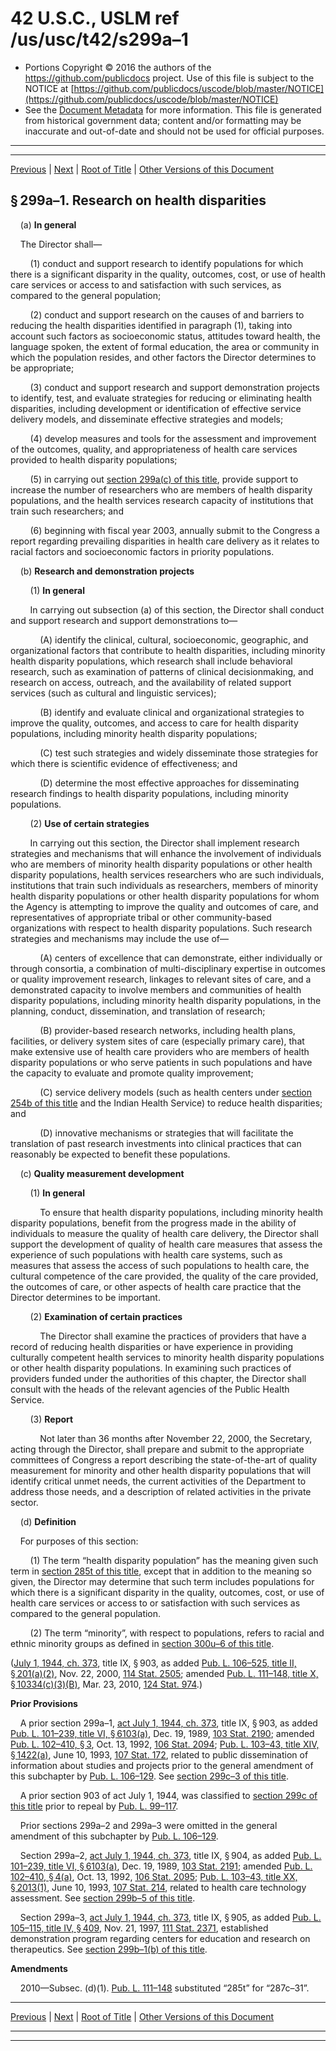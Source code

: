 ---
---

# 42 U.S.C., USLM ref /us/usc/t42/s299a–1

* Portions Copyright © 2016 the authors of the https://github.com/publicdocs project.
  Use of this file is subject to the NOTICE at [https://github.com/publicdocs/uscode/blob/master/NOTICE](https://github.com/publicdocs/uscode/blob/master/NOTICE)
* See the [Document Metadata](././../../../../../..//README.md) for more information.
  This file is generated from historical government data; content and/or formatting may be inaccurate and out-of-date and should not be used for official purposes.

----------
----------

[Previous](./../../../../../..//us/usc/t42/ch6A/schVII/ptA/m__us_usc_t42_s299a.md) | [Next](./../../../../../..//us/usc/t42/ch6A/schVII/ptB/m__us_usc_t42_ch6A_schVII_ptB.md) | [Root of Title](./../../../../../../) | [Other Versions of this Document](https://publicdocs.github.io/go/links?ns=uslm&ref=%2Fus%2Fusc%2Ft42%2Fs299a%E2%80%931)

## § 299a–1. Research on health disparities

    (a) __In general__ 

    The Director shall—

        (1) conduct and support research to identify populations for which there is a significant disparity in the quality, outcomes, cost, or use of health care services or access to and satisfaction with such services, as compared to the general population;

        (2) conduct and support research on the causes of and barriers to reducing the health disparities identified in paragraph (1), taking into account such factors as socioeconomic status, attitudes toward health, the language spoken, the extent of formal education, the area or community in which the population resides, and other factors the Director determines to be appropriate;

        (3) conduct and support research and support demonstration projects to identify, test, and evaluate strategies for reducing or eliminating health disparities, including development or identification of effective service delivery models, and disseminate effective strategies and models;

        (4) develop measures and tools for the assessment and improvement of the outcomes, quality, and appropriateness of health care services provided to health disparity populations;

        (5) in carrying out [section 299a(c) of this title][/us/usc/t42/s299a/c], provide support to increase the number of researchers who are members of health disparity populations, and the health services research capacity of institutions that train such researchers; and

        (6) beginning with fiscal year 2003, annually submit to the Congress a report regarding prevailing disparities in health care delivery as it relates to racial factors and socioeconomic factors in priority populations.

    (b) __Research and demonstration projects__ 

        (1) __In general__ 

        In carrying out subsection (a) of this section, the Director shall conduct and support research and support demonstrations to—

            (A) identify the clinical, cultural, socioeconomic, geographic, and organizational factors that contribute to health disparities, including minority health disparity populations, which research shall include behavioral research, such as examination of patterns of clinical decisionmaking, and research on access, outreach, and the availability of related support services (such as cultural and linguistic services);

            (B) identify and evaluate clinical and organizational strategies to improve the quality, outcomes, and access to care for health disparity populations, including minority health disparity populations;

            (C) test such strategies and widely disseminate those strategies for which there is scientific evidence of effectiveness; and

            (D) determine the most effective approaches for disseminating research findings to health disparity populations, including minority populations.

        (2) __Use of certain strategies__ 

        In carrying out this section, the Director shall implement research strategies and mechanisms that will enhance the involvement of individuals who are members of minority health disparity populations or other health disparity populations, health services researchers who are such individuals, institutions that train such individuals as researchers, members of minority health disparity populations or other health disparity populations for whom the Agency is attempting to improve the quality and outcomes of care, and representatives of appropriate tribal or other community-based organizations with respect to health disparity populations. Such research strategies and mechanisms may include the use of—

            (A) centers of excellence that can demonstrate, either individually or through consortia, a combination of multi-disciplinary expertise in outcomes or quality improvement research, linkages to relevant sites of care, and a demonstrated capacity to involve members and communities of health disparity populations, including minority health disparity populations, in the planning, conduct, dissemination, and translation of research;

            (B) provider-based research networks, including health plans, facilities, or delivery system sites of care (especially primary care), that make extensive use of health care providers who are members of health disparity populations or who serve patients in such populations and have the capacity to evaluate and promote quality improvement;

            (C) service delivery models (such as health centers under [section 254b of this title][/us/usc/t42/s254b] and the Indian Health Service) to reduce health disparities; and

            (D) innovative mechanisms or strategies that will facilitate the translation of past research investments into clinical practices that can reasonably be expected to benefit these populations.

    (c) __Quality measurement development__ 

        (1) __In general__ 

            To ensure that health disparity populations, including minority health disparity populations, benefit from the progress made in the ability of individuals to measure the quality of health care delivery, the Director shall support the development of quality of health care measures that assess the experience of such populations with health care systems, such as measures that assess the access of such populations to health care, the cultural competence of the care provided, the quality of the care provided, the outcomes of care, or other aspects of health care practice that the Director determines to be important.

        (2) __Examination of certain practices__ 

            The Director shall examine the practices of providers that have a record of reducing health disparities or have experience in providing culturally competent health services to minority health disparity populations or other health disparity populations. In examining such practices of providers funded under the authorities of this chapter, the Director shall consult with the heads of the relevant agencies of the Public Health Service.

        (3) __Report__ 

            Not later than 36 months after November 22, 2000, the Secretary, acting through the Director, shall prepare and submit to the appropriate committees of Congress a report describing the state-of-the-art of quality measurement for minority and other health disparity populations that will identify critical unmet needs, the current activities of the Department to address those needs, and a description of related activities in the private sector.

    (d) __Definition__ 

    For purposes of this section:

        (1) The term “health disparity population” has the meaning given such term in [section 285t of this title][/us/usc/t42/s285t], except that in addition to the meaning so given, the Director may determine that such term includes populations for which there is a significant disparity in the quality, outcomes, cost, or use of health care services or access to or satisfaction with such services as compared to the general population.

        (2) The term “minority”, with respect to populations, refers to racial and ethnic minority groups as defined in [section 300u–6 of this title][/us/usc/t42/s300u–6].

([July 1, 1944, ch. 373][/us/act/1944-07-01/ch373], title IX, § 903, as added [Pub. L. 106–525, title II, § 201(a)(2)][/us/pl/106/525/s201/a/2], Nov. 22, 2000, [114 Stat. 2505][/us/stat/114/2505]; amended [Pub. L. 111–148, title X, § 10334(c)(3)(B)][/us/pl/111/148/s10334/c/3/B], Mar. 23, 2010, [124 Stat. 974][/us/stat/124/974].)

 __Prior Provisions__ 

    A prior section 299a–1, [act July 1, 1944, ch. 373][/us/act/1944-07-01/ch373], title IX, § 903, as added [Pub. L. 101–239, title VI, § 6103(a)][/us/pl/101/239/s6103/a], Dec. 19, 1989, [103 Stat. 2190][/us/stat/103/2190]; amended [Pub. L. 102–410, § 3][/us/pl/102/410/s3], Oct. 13, 1992, [106 Stat. 2094][/us/stat/106/2094]; [Pub. L. 103–43, title XIV, § 1422(a)][/us/pl/103/43/s1422/a], June 10, 1993, [107 Stat. 172][/us/stat/107/172], related to public dissemination of information about studies and projects prior to the general amendment of this subchapter by [Pub. L. 106–129][/us/pl/106/129]. See [section 299c–3 of this title][/us/usc/t42/s299c–3].

    A prior section 903 of act July 1, 1944, was classified to [section 299c of this title][/us/usc/t42/s299c] prior to repeal by [Pub. L. 99–117][/us/pl/99/117].

    Prior sections 299a–2 and 299a–3 were omitted in the general amendment of this subchapter by [Pub. L. 106–129][/us/pl/106/129].

    Section 299a–2, [act July 1, 1944, ch. 373][/us/act/1944-07-01/ch373], title IX, § 904, as added [Pub. L. 101–239, title VI, § 6103(a)][/us/pl/101/239/s6103/a], Dec. 19, 1989, [103 Stat. 2191][/us/stat/103/2191]; amended [Pub. L. 102–410, § 4(a)][/us/pl/102/410/s4/a], Oct. 13, 1992, [106 Stat. 2095][/us/stat/106/2095]; [Pub. L. 103–43, title XX, § 2013(1)][/us/pl/103/43/s2013/1], June 10, 1993, [107 Stat. 214][/us/stat/107/214], related to health care technology assessment. See [section 299b–5 of this title][/us/usc/t42/s299b–5].

    Section 299a–3, [act July 1, 1944, ch. 373][/us/act/1944-07-01/ch373], title IX, § 905, as added [Pub. L. 105–115, title IV, § 409][/us/pl/105/115/s409], Nov. 21, 1997, [111 Stat. 2371][/us/stat/111/2371], established demonstration program regarding centers for education and research on therapeutics. See [section 299b–1(b) of this title][/us/usc/t42/s299b–1/b].

 __Amendments__ 

    2010—Subsec. (d)(1). [Pub. L. 111–148][/us/pl/111/148] substituted “285t” for “287c–31”.

----------

[Previous](./../../../../../..//us/usc/t42/ch6A/schVII/ptA/m__us_usc_t42_s299a.md) | [Next](./../../../../../..//us/usc/t42/ch6A/schVII/ptB/m__us_usc_t42_ch6A_schVII_ptB.md) | [Root of Title](./../../../../../../) | [Other Versions of this Document](https://publicdocs.github.io/go/links?ns=uslm&ref=%2Fus%2Fusc%2Ft42%2Fs299a%E2%80%931)

----------
----------

[/us/usc/t42/s299a/c]: https://publicdocs.github.io/go/links?ns=uslm&ref=%2Fus%2Fusc%2Ft42%2Fs299a%2Fc
[/us/usc/t42/s254b]: https://publicdocs.github.io/go/links?ns=uslm&ref=%2Fus%2Fusc%2Ft42%2Fs254b
[/us/usc/t42/s285t]: https://publicdocs.github.io/go/links?ns=uslm&ref=%2Fus%2Fusc%2Ft42%2Fs285t
[/us/usc/t42/s300u–6]: https://publicdocs.github.io/go/links?ns=uslm&ref=%2Fus%2Fusc%2Ft42%2Fs300u%E2%80%936
[/us/act/1944-07-01/ch373]: https://publicdocs.github.io/go/links?ns=uslm&ref=%2Fus%2Fact%2F1944-07-01%2Fch373
[/us/pl/106/525/s201/a/2]: https://publicdocs.github.io/go/links?ns=uslm&ref=%2Fus%2Fpl%2F106%2F525%2Fs201%2Fa%2F2
[/us/stat/114/2505]: https://publicdocs.github.io/go/links?ns=uslm&ref=%2Fus%2Fstat%2F114%2F2505
[/us/pl/111/148/s10334/c/3/B]: https://publicdocs.github.io/go/links?ns=uslm&ref=%2Fus%2Fpl%2F111%2F148%2Fs10334%2Fc%2F3%2FB
[/us/stat/124/974]: https://publicdocs.github.io/go/links?ns=uslm&ref=%2Fus%2Fstat%2F124%2F974
[/us/act/1944-07-01/ch373]: https://publicdocs.github.io/go/links?ns=uslm&ref=%2Fus%2Fact%2F1944-07-01%2Fch373
[/us/pl/101/239/s6103/a]: https://publicdocs.github.io/go/links?ns=uslm&ref=%2Fus%2Fpl%2F101%2F239%2Fs6103%2Fa
[/us/stat/103/2190]: https://publicdocs.github.io/go/links?ns=uslm&ref=%2Fus%2Fstat%2F103%2F2190
[/us/pl/102/410/s3]: https://publicdocs.github.io/go/links?ns=uslm&ref=%2Fus%2Fpl%2F102%2F410%2Fs3
[/us/stat/106/2094]: https://publicdocs.github.io/go/links?ns=uslm&ref=%2Fus%2Fstat%2F106%2F2094
[/us/pl/103/43/s1422/a]: https://publicdocs.github.io/go/links?ns=uslm&ref=%2Fus%2Fpl%2F103%2F43%2Fs1422%2Fa
[/us/stat/107/172]: https://publicdocs.github.io/go/links?ns=uslm&ref=%2Fus%2Fstat%2F107%2F172
[/us/pl/106/129]: https://publicdocs.github.io/go/links?ns=uslm&ref=%2Fus%2Fpl%2F106%2F129
[/us/usc/t42/s299c–3]: https://publicdocs.github.io/go/links?ns=uslm&ref=%2Fus%2Fusc%2Ft42%2Fs299c%E2%80%933
[/us/usc/t42/s299c]: https://publicdocs.github.io/go/links?ns=uslm&ref=%2Fus%2Fusc%2Ft42%2Fs299c
[/us/pl/99/117]: https://publicdocs.github.io/go/links?ns=uslm&ref=%2Fus%2Fpl%2F99%2F117
[/us/pl/106/129]: https://publicdocs.github.io/go/links?ns=uslm&ref=%2Fus%2Fpl%2F106%2F129
[/us/act/1944-07-01/ch373]: https://publicdocs.github.io/go/links?ns=uslm&ref=%2Fus%2Fact%2F1944-07-01%2Fch373
[/us/pl/101/239/s6103/a]: https://publicdocs.github.io/go/links?ns=uslm&ref=%2Fus%2Fpl%2F101%2F239%2Fs6103%2Fa
[/us/stat/103/2191]: https://publicdocs.github.io/go/links?ns=uslm&ref=%2Fus%2Fstat%2F103%2F2191
[/us/pl/102/410/s4/a]: https://publicdocs.github.io/go/links?ns=uslm&ref=%2Fus%2Fpl%2F102%2F410%2Fs4%2Fa
[/us/stat/106/2095]: https://publicdocs.github.io/go/links?ns=uslm&ref=%2Fus%2Fstat%2F106%2F2095
[/us/pl/103/43/s2013/1]: https://publicdocs.github.io/go/links?ns=uslm&ref=%2Fus%2Fpl%2F103%2F43%2Fs2013%2F1
[/us/stat/107/214]: https://publicdocs.github.io/go/links?ns=uslm&ref=%2Fus%2Fstat%2F107%2F214
[/us/usc/t42/s299b–5]: https://publicdocs.github.io/go/links?ns=uslm&ref=%2Fus%2Fusc%2Ft42%2Fs299b%E2%80%935
[/us/act/1944-07-01/ch373]: https://publicdocs.github.io/go/links?ns=uslm&ref=%2Fus%2Fact%2F1944-07-01%2Fch373
[/us/pl/105/115/s409]: https://publicdocs.github.io/go/links?ns=uslm&ref=%2Fus%2Fpl%2F105%2F115%2Fs409
[/us/stat/111/2371]: https://publicdocs.github.io/go/links?ns=uslm&ref=%2Fus%2Fstat%2F111%2F2371
[/us/usc/t42/s299b–1/b]: https://publicdocs.github.io/go/links?ns=uslm&ref=%2Fus%2Fusc%2Ft42%2Fs299b%E2%80%931%2Fb
[/us/pl/111/148]: https://publicdocs.github.io/go/links?ns=uslm&ref=%2Fus%2Fpl%2F111%2F148


